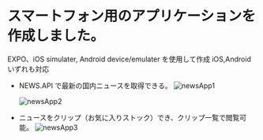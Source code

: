 # スマートフォン用のアプリケーションを作成しました。

EXPO、iOS simulater, Android device/emulater を使用して作成
iOS,Android いずれも対応

- NEWS.API で最新の国内ニュースを取得できる。
  ![newsApp1](https://user-images.githubusercontent.com/66346042/97659204-c1ecfe80-1ab1-11eb-99a3-0409155d6a5b.gif)

  ![newsApp2](https://user-images.githubusercontent.com/66346042/97659473-7129d580-1ab2-11eb-8a92-cf4f9483ed97.gif)

- ニュースをクリップ（お気に入りストック）でき、クリップ一覧で閲覧可能。
  ![newsApp3](https://user-images.githubusercontent.com/66346042/97659676-eb5a5a00-1ab2-11eb-9101-8d5c2a0dc5ba.gif)
